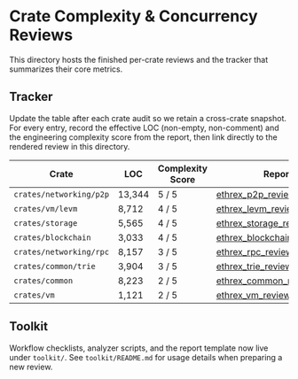# Crate Complexity & Concurrency Reviews

This directory hosts the finished per-crate reviews and the tracker that summarizes their core metrics.

## Tracker

Update the table after each crate audit so we retain a cross-crate snapshot. For every entry, record the effective LOC (non-empty, non-comment) and the engineering complexity score from the report, then link directly to the rendered review in this directory.

| Crate | LOC | Complexity Score | Report |
| --- | --- | --- | --- |
| `crates/networking/p2p` | 13,344 | 5 / 5 | [ethrex_p2p_review.md](ethrex_p2p_review.md) |
| `crates/vm/levm` | 8,712 | 4 / 5 | [ethrex_levm_review.md](ethrex_levm_review.md) |
| `crates/storage` | 5,565 | 4 / 5 | [ethrex_storage_review.md](ethrex_storage_review.md) |
| `crates/blockchain` | 3,033 | 4 / 5 | [ethrex_blockchain_review.md](ethrex_blockchain_review.md) |
| `crates/networking/rpc` | 8,157 | 3 / 5 | [ethrex_rpc_review.md](ethrex_rpc_review.md) |
| `crates/common/trie` | 3,904 | 3 / 5 | [ethrex_trie_review.md](ethrex_trie_review.md) |
| `crates/common` | 8,223 | 2 / 5 | [ethrex_common_review.md](ethrex_common_review.md) |
| `crates/vm` | 1,121 | 2 / 5 | [ethrex_vm_review.md](ethrex_vm_review.md) |

## Toolkit

Workflow checklists, analyzer scripts, and the report template now live under `toolkit/`. See `toolkit/README.md` for usage details when preparing a new review.
